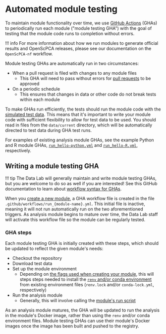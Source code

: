 # Automated module testing

To maintain module functionality over time, we use [GitHub Actions](https://docs.github.com/en/actions) (GHAs) to periodically run each module ("module testing GHA") with the goal of testing that the module code runs to completion without errors.

!!! info
    For more information about how we run modules to generate official results and OpenScPCA releases, please see our documentation on the `OpenScPCA-nf` workflow. <!-- openscpca-nf STUB_LINK -->

Module testing GHAs are automatically run in two circumstances:

- When a pull request is filed with changes to any module files
    - This GHA will need to pass without errors for [pull requests](../../contributing-to-analyses/pr-review-and-merge/index.md) to be approved
- On a periodic schedule
  - This ensures that changes in data or other code do not break tests within each module

To make GHAs run efficiently, the tests should run the module code with the [simulated test data](../../getting-started/accessing-resources/getting-access-to-data.md#accessing-test-data).
This means that it's important to write your module code with sufficient flexibility to allow for test data to be used.
You should read in files from the `data/current` directory, which will be automatically directed to test data during GHA test runs. 

For examples of existing analysis module GHAs, see the example Python and R module GHAs, [`run_hello-python.yml`](https://github.com/AlexsLemonade/OpenScPCA-analysis/blob/main/.github/workflows/run_hello-python.yml) and [`run_hello-R.yml`](https://github.com/AlexsLemonade/OpenScPCA-analysis/blob/main/.github/workflows/run_hello-R.yml), respectively.

## Writing a module testing GHA

!!! tip
    The Data Lab will generally maintain and write module testing GHAs, but you are welcome to do so as well if you are interested!
    See this GitHub documentation to learn about [workflow syntax for GHAs](https://docs.github.com/en/actions/using-workflows/workflow-syntax-for-github-actions).

When you [create a new module](../../contributing-to-analyses/analysis-modules/creating-a-module.md), a GHA workflow file is created in the file `.github/workflows/run_{module-name}.yml`.
This initial file is inactive, meaning it will not run automatically run on the two aforementioned triggers.
As analysis module begins to mature over time, the Data Lab staff will activate this workflow file so the module can be regularly tested.

### GHA steps

Each module testing GHA is initially created with these steps, which should be updated to reflect the given module's needs:

- Checkout the repository
- Download test data
- Set up the module environment
    - Depending on [the flags used when creating your module](../../contributing-to-analyses/analysis-modules/creating-a-module.md#module-creation-script-flags), this will steps steps needed to install the [`renv` and/or conda environment](../managing-software/index.md) from existing environment files (`renv.lock` and/or `conda-lock.yml`, respectively)
- Run the analysis module
    - Generally, this will involve calling the [module's run script](../../contributing-to-analyses/analysis-modules/running-a-module.md)

As an analysis module matures, the GHA will be updated to run the analysis in the module's Docker image, rather than using the `renv` and/or conda environment files.
Module testing GHAs can use their module's Docker images once the image has been built and pushed to the registry. <!-- STUB LINK building/updating docker images -->

